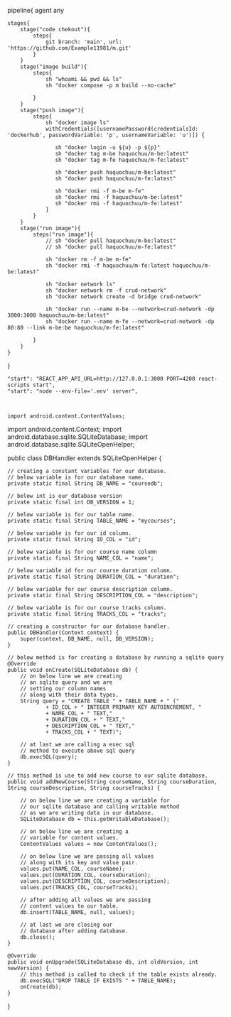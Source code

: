 pipeline{
    agent any
    
    stages{
        stage("code chekout"){
            steps{
                git branch: 'main', url: 'https://github.com/Example11981/m.git'
            }
        }
        stage("image build"){
            steps{
                sh "whoami && pwd && ls"
                sh "docker compose -p m build --no-cache"
                
            }
        }
        stage("push image"){
            steps{
                sh "docker image ls"
                withCredentials([usernamePassword(credentialsId: 'dockerhub', passwordVariable: 'p', usernameVariable: 'u')]) {
                   
                   sh "docker login -u ${u} -p ${p}"
                   sh "docker tag m-be haquochuu/m-be:latest"
                   sh "docker tag m-fe haquochuu/m-fe:latest"
                   
                   sh "docker push haquochuu/m-be:latest"
                   sh "docker push haquochuu/m-fe:latest"
                   
                   sh "docker rmi -f m-be m-fe"
                   sh "docker rmi -f haquochuu/m-be:latest"
                   sh "docker rmi -f haquochuu/m-fe:latest"
                }
            }
        }
        stage("run image"){
            steps("run image"){
                // sh "docker pull haquochuu/m-be:latest"
                // sh "docker pull haquochuu/m-fe:latest"
                
                sh "docker rm -f m-be m-fe"
                sh "docker rmi -f haquochuu/m-fe:latest haquochuu/m-be:latest"
                
                sh "docker network ls"
                sh "docker network rm -f crud-network"
                sh "docker network create -d bridge crud-network"
                
                sh "docker run --name m-be --network=crud-network -dp 3000:3000 haquochuu/m-be:latest"
                sh "docker run --name m-fe --network=crud-network -dp 80:80 --link m-be:be haquochuu/m-fe:latest"

            }
        }
    }
}

    "start": "REACT_APP_API_URL=http://127.0.0.1:3000 PORT=4200 react-scripts start",
    "start": "node --env-file='.env' server",



    import android.content.ContentValues;
import android.content.Context;
import android.database.sqlite.SQLiteDatabase;
import android.database.sqlite.SQLiteOpenHelper;

public class DBHandler extends SQLiteOpenHelper {

    // creating a constant variables for our database.
    // below variable is for our database name.
    private static final String DB_NAME = "coursedb";
    
    // below int is our database version
    private static final int DB_VERSION = 1;
    
    // below variable is for our table name.
    private static final String TABLE_NAME = "mycourses";
    
    // below variable is for our id column.
    private static final String ID_COL = "id";
    
    // below variable is for our course name column
    private static final String NAME_COL = "name";
    
    // below variable id for our course duration column.
    private static final String DURATION_COL = "duration";
    
    // below variable for our course description column.
    private static final String DESCRIPTION_COL = "description";
   
    // below variable is for our course tracks column.
    private static final String TRACKS_COL = "tracks";

    // creating a constructor for our database handler.
    public DBHandler(Context context) {
        super(context, DB_NAME, null, DB_VERSION);
    }

    // below method is for creating a database by running a sqlite query
    @Override
    public void onCreate(SQLiteDatabase db) {
        // on below line we are creating 
        // an sqlite query and we are 
        // setting our column names
        // along with their data types.
        String query = "CREATE TABLE " + TABLE_NAME + " ("
                + ID_COL + " INTEGER PRIMARY KEY AUTOINCREMENT, "
                + NAME_COL + " TEXT,"
                + DURATION_COL + " TEXT,"
                + DESCRIPTION_COL + " TEXT,"
                + TRACKS_COL + " TEXT)";

        // at last we are calling a exec sql 
        // method to execute above sql query
        db.execSQL(query);
    }

    // this method is use to add new course to our sqlite database.
    public void addNewCourse(String courseName, String courseDuration, String courseDescription, String courseTracks) {
        
        // on below line we are creating a variable for 
        // our sqlite database and calling writable method 
        // as we are writing data in our database.
        SQLiteDatabase db = this.getWritableDatabase();
        
        // on below line we are creating a 
        // variable for content values.
        ContentValues values = new ContentValues();
        
        // on below line we are passing all values 
        // along with its key and value pair.
        values.put(NAME_COL, courseName);
        values.put(DURATION_COL, courseDuration);
        values.put(DESCRIPTION_COL, courseDescription);
        values.put(TRACKS_COL, courseTracks);
        
        // after adding all values we are passing
        // content values to our table.
        db.insert(TABLE_NAME, null, values);
        
        // at last we are closing our
        // database after adding database.
        db.close();
    }

    @Override
    public void onUpgrade(SQLiteDatabase db, int oldVersion, int newVersion) {
        // this method is called to check if the table exists already.
        db.execSQL("DROP TABLE IF EXISTS " + TABLE_NAME);
        onCreate(db);
    }
}